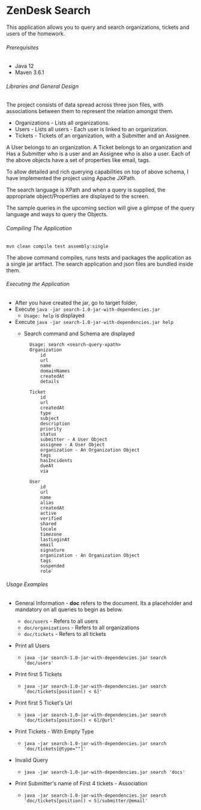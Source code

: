 # ZenDesk Search

This application allows you to query and search organizations, tickets and users of the homework.

###### Prerequisites
* Java 12
* Maven 3.6.1

###### Libraries and General Design

The project consists of data spread across three json files, with associations between them 
to represent the relation amongst them.

* Organizations - Lists all organizations.
* Users - Lists all users - Each user is linked to an organization.
* Tickets - Tickets of an organization, with a Submitter and an Assignee.

A User belongs to an organization. A Ticket belongs to an organization and Has a Submitter who is a user
and an Assignee who is also a user. 
Each of the above objects have a set of properties like email, tags. 

To allow detailed and rich querying capabilities on top of above schema, I have implemented 
the project using Apache JXPath.

The search language is XPath and when a query is supplied, the appropriate object/Properties
are displayed to the screen.

The sample queries in the upcoming section will give a glimpse of the query language and ways to query the Objects.

###### Compiling The Application

`mvn clean compile test assembly:single`

The above command compiles, runs tests and packages the application as a single jar artifact. The search application and
json files are bundled inside them.

###### Executing the Application

* After you have created the jar, go to target folder,
* Execute `java -jar search-1.0-jar-with-dependencies.jar`
    * `Usage: help` is displayed
* Execute `java -jar search-1.0-jar-with-dependencies.jar help`
    * Search command and Schema are displayed
    
            Usage: search <search-query-xpath>
            Organization
                id
                url
                name
                domainNames
                createdAt
                details
            
            Ticket
                id
                url
                createdAt
                type
                subject
                description
                priority
                status
                submitter - A User Object
                assignee - A User Object
                organization - An Organization Object
                tags
                hasIncidents
                dueAt
                via
            
            User
                id
                url
                name
                alias
                createdAt
                active
                verified
                shared
                locale
                timezone
                lastLoginAt
                email
                signature
                organization - An Organization Object
                tags
                suspended
                role`
                
###### Usage Examples

* General Information - **doc** refers to the document. Its a placeholder and mandatory on 
all queries to begin as below.
    * `doc/users` - Refers to all users
    * `doc/organizations` - Refers to all organizations
    * `doc/tickets` - Refers to all tickets
* Print all Users
    * `java -jar search-1.0-jar-with-dependencies.jar search 'doc/users'`
    
* Print first 5 Tickets
    * `java -jar search-1.0-jar-with-dependencies.jar search 'doc/tickets[position() < 6]'`
    
* Print first 5 Ticket's Url
    * `java -jar search-1.0-jar-with-dependencies.jar search 'doc/tickets[position() < 6]/@url'`
    
* Print Tickets - With Empty Type
    * `java -jar search-1.0-jar-with-dependencies.jar search 'doc/tickets[@type=""]'`
    
* Invalid Query
    * `java -jar search-1.0-jar-with-dependencies.jar search 'docs'`
    
* Print Submitter's name of First 4 tickets - Association
    * `java -jar search-1.0-jar-with-dependencies.jar search 'doc/tickets[position() < 5]/submitter/@email'`